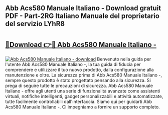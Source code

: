 ## Abb Acs580 Manuale Italiano - Download gratuit PDF - Part-2RG Italiano Manuale del proprietario del servizio LYhR8

# <h2><a href="http://dfbkviw.blite.top/?on=Abb+Acs580+Manuale+Italiano+-">🔗Download 👉🔴 Abb Acs580 Manuale Italiano -</a></h2>

[![Abb Acs580 Manuale Italiano - download](https://i.imgur.com/lujVjoI.png)](http://dfbkviw.blite.top/?on=Abb+Acs580+Manuale+Italiano+-)
Benvenuto nella guida per l'utente Abb Acs580 Manuale Italiano -, la tua guida di fiducia per comprendere e utilizzare il tuo nuovo prodotto, dalla configurazione alla manutenzione e oltre. La sicurezza prima di Abb Acs580 Manuale Italiano -, sempre questo prodotto è stato progettato pensando alla sicurezza. Si prega di seguire tutte le precauzioni di sicurezza. Abb Acs580 Manuale Italiano - offre agli utenti una serie di funzionalità avanzate come assistenti virtuali, notifiche intelligenti, gadget personalizzabili e attività automatizzate, tutte facilmente controllabili dall'interfaccia. Siamo qui per guidarti Abb Acs580 Manuale Italiano -. Ci impegniamo a fornire un supporto completo.

